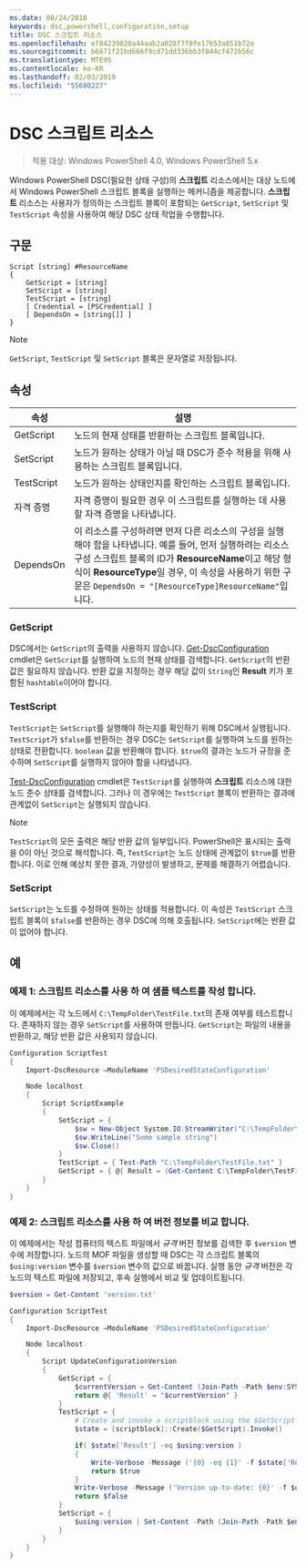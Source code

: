 ```yaml
---
ms.date: 08/24/2018
keywords: dsc,powershell,configuration,setup
title: DSC 스크립트 리소스
ms.openlocfilehash: ef84239820a44aab2a028f7f0fe17653a851b72e
ms.sourcegitcommit: b6871f21bd666f9cd71dd336bb3f844cf472b56c
ms.translationtype: MTE95
ms.contentlocale: ko-KR
ms.lasthandoff: 02/03/2019
ms.locfileid: "55680227"
---
```

# <a name="dsc-script-resource"></a>DSC 스크립트 리소스

> 적용 대상: Windows PowerShell 4.0, Windows PowerShell 5.x

Windows PowerShell DSC(필요한 상태 구성)의 **스크립트** 리소스에서는 대상 노드에서 Windows PowerShell 스크립트 블록을 실행하는 메커니즘을 제공합니다. **스크립트** 리소스는 사용자가 정의하는 스크립트 블록이 포함되는 `GetScript`, `SetScript` 및 `TestScript` 속성을 사용하여 해당 DSC 상태 작업을 수행합니다.

## <a name="syntax"></a>구문

```
Script [string] #ResourceName
{
    GetScript = [string]
    SetScript = [string]
    TestScript = [string]
    [ Credential = [PSCredential] ]
    [ DependsOn = [string[]] ]
}
```

> [!NOTE]
> `GetScript`, `TestScript` 및 `SetScript` 블록은 문자열로 저장됩니다.

## <a name="properties"></a>속성

|속성|설명|
|--------|-----------|
|GetScript|노드의 현재 상태를 반환하는 스크립트 블록입니다.|
|SetScript|노드가 원하는 상태가 아닐 때 DSC가 준수 적용을 위해 사용하는 스크립트 블록입니다.|
|TestScript|노드가 원하는 상태인지를 확인하는 스크립트 블록입니다.|
|자격 증명| 자격 증명이 필요한 경우 이 스크립트를 실행하는 데 사용할 자격 증명을 나타냅니다.|
|DependsOn| 이 리소스를 구성하려면 먼저 다른 리소스의 구성을 실행해야 함을 나타냅니다. 예를 들어, 먼저 실행하려는 리소스 구성 스크립트 블록의 ID가 **ResourceName**이고 해당 형식이 **ResourceType**일 경우, 이 속성을 사용하기 위한 구문은 `DependsOn = "[ResourceType]ResourceName"`입니다.

### <a name="getscript"></a>GetScript

DSC에서는 `GetScript`의 출력을 사용하지 않습니다. [Get-DscConfiguration](/powershell/module/PSDesiredStateConfiguration/Get-DscConfiguration) cmdlet은 `GetScript`를 실행하여 노드의 현재 상태를 검색합니다. `GetScript`의 반환 값은 필요하지 않습니다. 반환 값을 지정하는 경우 해당 값이 `String`인 **Result** 키가 포함된 `hashtable`이어야 합니다.

### <a name="testscript"></a>TestScript

`TestScript`는 `SetScript`를 실행해야 하는지를 확인하기 위해 DSC에서 실행됩니다. `TestScript`가 `$false`를 반환하는 경우 DSC는 `SetScript`를 실행하여 노드를 원하는 상태로 전환합니다. `boolean` 값을 반환해야 합니다. `$true`의 결과는 노드가 규정을 준수하며 `SetScript`를 실행하지 않아야 함을 나타냅니다.

[Test-DscConfiguration](/powershell/module/PSDesiredStateConfiguration/Test-DscConfiguration) cmdlet은 `TestScript`를 실행하여 **스크립트** 리소스에 대한 노드 준수 상태를 검색합니다. 그러나 이 경우에는 `TestScript` 블록이 반환하는 결과에 관계없이 `SetScript`는 실행되지 않습니다.

> [!NOTE]
> `TestScript`의 모든 출력은 해당 반환 값의 일부입니다. PowerShell은 표시되는 출력을 0이 아닌 것으로 해석합니다. 즉, `TestScript`는 노드 상태에 관계없이 `$true`를 반환합니다.
> 이로 인해 예상치 못한 결과, 가양성이 발생하고, 문제를 해결하기 어렵습니다.

### <a name="setscript"></a>SetScript

`SetScript`는 노드를 수정하여 원하는 상태를 적용합니다. 이 속성은 `TestScript` 스크립트 블록이 `$false`를 반환하는 경우 DSC에 의해 호출됩니다. `SetScript`에는 반환 값이 없어야 합니다.

## <a name="examples"></a>예

### <a name="example-1-write-sample-text-using-a-script-resource"></a>예제 1: 스크립트 리소스를 사용 하 여 샘플 텍스트를 작성 합니다.

이 예제에서는 각 노드에서 `C:\TempFolder\TestFile.txt`의 존재 여부를 테스트합니다. 존재하지 않는 경우 `SetScript`를 사용하여 만듭니다. `GetScript`는 파일의 내용을 반환하고, 해당 반환 값은 사용되지 않습니다.

```powershell
Configuration ScriptTest
{
    Import-DscResource –ModuleName 'PSDesiredStateConfiguration'

    Node localhost
    {
        Script ScriptExample
        {
            SetScript = {
                $sw = New-Object System.IO.StreamWriter("C:\TempFolder\TestFile.txt")
                $sw.WriteLine("Some sample string")
                $sw.Close()
            }
            TestScript = { Test-Path "C:\TempFolder\TestFile.txt" }
            GetScript = { @{ Result = (Get-Content C:\TempFolder\TestFile.txt) } }
        }
    }
}
```

### <a name="example-2-compare-version-information-using-a-script-resource"></a>예제 2: 스크립트 리소스를 사용 하 여 버전 정보를 비교 합니다.

이 예제에서는 작성 컴퓨터의 텍스트 파일에서 *규격* 버전 정보를 검색한 후 `$version` 변수에 저장합니다. 노드의 MOF 파일을 생성할 때 DSC는 각 스크립트 블록의 `$using:version` 변수를 `$version` 변수의 값으로 바꿉니다. 실행 동안 *규격* 버전은 각 노드의 텍스트 파일에 저장되고, 후속 실행에서 비교 및 업데이트됩니다.

```powershell
$version = Get-Content 'version.txt'

Configuration ScriptTest
{
    Import-DscResource –ModuleName 'PSDesiredStateConfiguration'

    Node localhost
    {
        Script UpdateConfigurationVersion
        {
            GetScript = {
                $currentVersion = Get-Content (Join-Path -Path $env:SYSTEMDRIVE -ChildPath 'version.txt')
                return @{ 'Result' = "$currentVersion" }
            }
            TestScript = {
                # Create and invoke a scriptblock using the $GetScript automatic variable, which contains a string representation of the GetScript.
                $state = [scriptblock]::Create($GetScript).Invoke()

                if( $state['Result'] -eq $using:version )
                {
                    Write-Verbose -Message ('{0} -eq {1}' -f $state['Result'],$using:version)
                    return $true
                }
                Write-Verbose -Message ('Version up-to-date: {0}' -f $using:version)
                return $false
            }
            SetScript = {
                $using:version | Set-Content -Path (Join-Path -Path $env:SYSTEMDRIVE -ChildPath 'version.txt')
            }
        }
    }
}
```